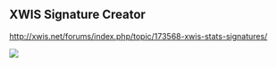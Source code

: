 ## XWIS Signature Creator

http://xwis.net/forums/index.php/topic/173568-xwis-stats-signatures/

![](http://i.imgur.com/9yPnK.png)